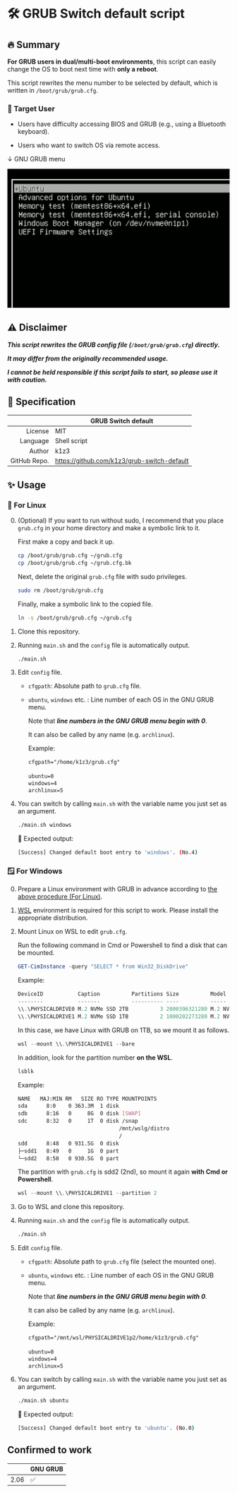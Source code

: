 :hammer_and_wrench: GRUB Switch default script
==============================================

:fire: Summary
--------------

**For GRUB users in dual/multi-boot environments**, this script can easily change the OS to boot next time with **only a reboot**.

This script rewrites the menu number to be selected by default, which is written in `/boot/grub/grub.cfg`.

### :dart: Target User

- Users have difficulty accessing BIOS and GRUB (e.g., using a Bluetooth keyboard).

- Users who want to switch OS via remote access.

↓ GNU GRUB menu

<img src="./image.gif" width="640">


:warning: Disclaimer
--------------------

***This script rewrites the GRUB config file (`/boot/grub/grub.cfg`) directly.***

***It may differ from the originally recommended usage.***

***I cannot be held responsible if this script fails to start, so please use it with caution.***


:pushpin: Specification
-----------------------

|  | GRUB Switch default |
| ---: | --- |
| License | MIT |
| Language | Shell script |
| Author | k1z3 |
| GitHub Repo. | https://github.com/k1z3/grub-switch-default |



:sparkles: Usage
----------------

### :penguin: For Linux

0. (Optional) If you want to run without sudo, I recommend that you place `grub.cfg` in your home directory and make a symbolic link to it.

    First make a copy and back it up.

    ```bash
    cp /boot/grub/grub.cfg ~/grub.cfg
    cp /boot/grub/grub.cfg ~/grub.cfg.bk
    ```

    Next, delete the original `grub.cfg` file with sudo privileges.

    ```bash
    sudo rm /boot/grub/grub.cfg
    ```

    Finally, make a symbolic link to the copied file.

    ```bash
    ln -s /boot/grub/grub.cfg ~/grub.cfg
    ```

1. Clone this repository.

1. Running `main.sh` and the `config` file is automatically output.

    ```bash
    ./main.sh
    ```

1. Edit `config` file.

    - `cfgpath`: Absolute path to `grub.cfg` file.

    - `ubuntu`, `windows` etc. : Line number of each OS in the GNU GRUB menu.

        Note that ***line numbers in the GNU GRUB menu begin with 0***.

        It can also be called by any name (e.g. `archlinux`).

        Example:
        ```plane
        cfgpath="/home/k1z3/grub.cfg"

        ubuntu=0
        windows=4
        archlinux=5
        ```

1. You can switch by calling `main.sh` with the variable name you just set as an argument.

    ```bash
    ./main.sh windows
    ```

    :tada: Expected output:
    ```bash
    [Success] Changed default boot entry to 'windows'. (No.4)
    ```

### :window: For Windows

0. Prepare a Linux environment with GRUB in advance according to [the above procedure (For Linux)](#penguin-for-linux).

1. [WSL](https://learn.microsoft.com/en-us/windows/wsl/install) environment is required for this script to work. Please install the appropriate distribution.

1. Mount Linux on WSL to edit `grub.cfg`.

    Run the following command in Cmd or Powershell to find a disk that can be mounted.

    ```powershell
    GET-CimInstance -query "SELECT * from Win32_DiskDrive"
    ```

    Example:
    ```powershell
    DeviceID           Caption          Partitions Size          Model
    --------           -------          ---------- ----          -----
    \\.\PHYSICALDRIVE0 M.2 NVMe SSD 2TB          3 2000396321280 M.2 NVMe SSD 2TB
    \\.\PHYSICALDRIVE1 M.2 NVMe SSD 1TB          2 1000202273280 M.2 NVMe SSD 1TB
    ```

    In this case, we have Linux with GRUB on 1TB, so we mount it as follows.

    ```powershell
    wsl --mount \\.\PHYSICALDRIVE1 --bare
    ```

    In addition, look for the partition number **on the WSL**.

    ```bash
    lsblk
    ```

    Example:
    ```bash
    NAME   MAJ:MIN RM   SIZE RO TYPE MOUNTPOINTS
    sda      8:0    0 363.3M  1 disk
    sdb      8:16   0     8G  0 disk [SWAP]
    sdc      8:32   0     1T  0 disk /snap
                                    /mnt/wslg/distro
                                    /
    sdd      8:48   0 931.5G  0 disk
    ├─sdd1   8:49   0     1G  0 part
    └─sdd2   8:50   0 930.5G  0 part
    ```

    The partition with `grub.cfg` is sdd2 (2nd), so mount it again **with Cmd or Powershell**.

    ```powershell
    wsl --mount \\.\PHYSICALDRIVE1 --partition 2
    ```

1. Go to WSL and clone this repository.

1. Running `main.sh` and the `config` file is automatically output.

    ```bash
    ./main.sh
    ```

1. Edit `config` file.

    - `cfgpath`: Absolute path to `grub.cfg` file (select the mounted one).

    - `ubuntu`, `windows` etc. : Line number of each OS in the GNU GRUB menu.

        Note that ***line numbers in the GNU GRUB menu begin with 0***.

        It can also be called by any name (e.g. `archlinux`).

        Example:
        ```plane
        cfgpath="/mnt/wsl/PHYSICALDRIVE1p2/home/k1z3/grub.cfg"

        ubuntu=0
        windows=4
        archlinux=5
        ```

1. You can switch by calling `main.sh` with the variable name you just set as an argument.

    ```bash
    ./main.sh ubuntu
    ```

    :tada: Expected output:
    ```bash
    [Success] Changed default boot entry to 'ubuntu'. (No.0)
    ```


## Confirmed to work

|  | GNU GRUB |
| ---: | --- |
| 2.06 | :white_check_mark: |
